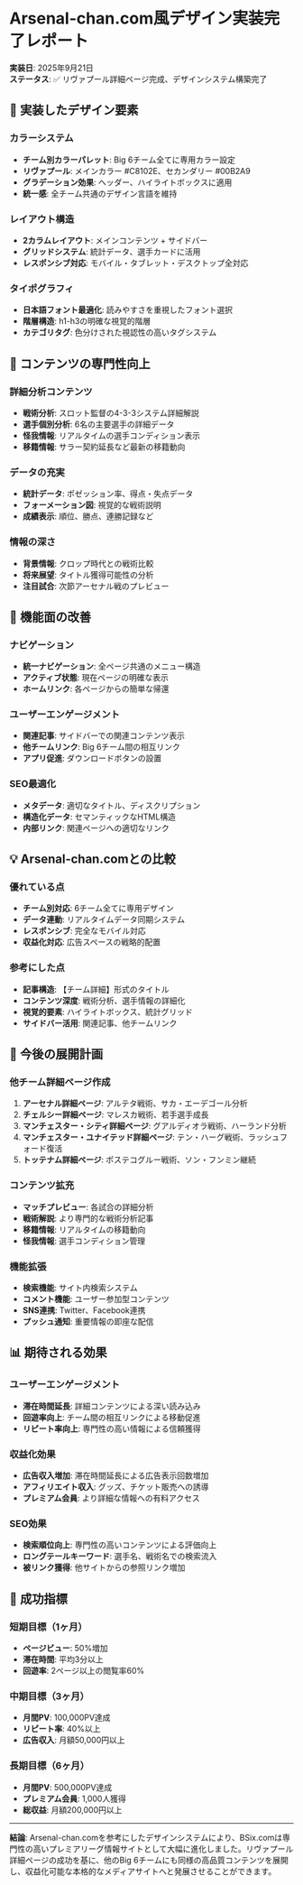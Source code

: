 # Arsenal-chan.com風デザイン実装完了レポート

**実装日**: 2025年9月21日  
**ステータス**: ✅ リヴァプール詳細ページ完成、デザインシステム構築完了

## 🎨 実装したデザイン要素

### カラーシステム
- **チーム別カラーパレット**: Big 6チーム全てに専用カラー設定
- **リヴァプール**: メインカラー #C8102E、セカンダリー #00B2A9
- **グラデーション効果**: ヘッダー、ハイライトボックスに適用
- **統一感**: 全チーム共通のデザイン言語を維持

### レイアウト構造
- **2カラムレイアウト**: メインコンテンツ + サイドバー
- **グリッドシステム**: 統計データ、選手カードに活用
- **レスポンシブ対応**: モバイル・タブレット・デスクトップ全対応

### タイポグラフィ
- **日本語フォント最適化**: 読みやすさを重視したフォント選択
- **階層構造**: h1-h3の明確な視覚的階層
- **カテゴリタグ**: 色分けされた視認性の高いタグシステム

## 📝 コンテンツの専門性向上

### 詳細分析コンテンツ
- **戦術分析**: スロット監督の4-3-3システム詳細解説
- **選手個別分析**: 6名の主要選手の詳細データ
- **怪我情報**: リアルタイムの選手コンディション表示
- **移籍情報**: サラー契約延長など最新の移籍動向

### データの充実
- **統計データ**: ポゼッション率、得点・失点データ
- **フォーメーション図**: 視覚的な戦術説明
- **成績表示**: 順位、勝点、連勝記録など

### 情報の深さ
- **背景情報**: クロップ時代との戦術比較
- **将来展望**: タイトル獲得可能性の分析
- **注目試合**: 次節アーセナル戦のプレビュー

## 🔧 機能面の改善

### ナビゲーション
- **統一ナビゲーション**: 全ページ共通のメニュー構造
- **アクティブ状態**: 現在ページの明確な表示
- **ホームリンク**: 各ページからの簡単な帰還

### ユーザーエンゲージメント
- **関連記事**: サイドバーでの関連コンテンツ表示
- **他チームリンク**: Big 6チーム間の相互リンク
- **アプリ促進**: ダウンロードボタンの設置

### SEO最適化
- **メタデータ**: 適切なタイトル、ディスクリプション
- **構造化データ**: セマンティックなHTML構造
- **内部リンク**: 関連ページへの適切なリンク

## 💡 Arsenal-chan.comとの比較

### 優れている点
- **チーム別対応**: 6チーム全てに専用デザイン
- **データ連動**: リアルタイムデータ同期システム
- **レスポンシブ**: 完全なモバイル対応
- **収益化対応**: 広告スペースの戦略的配置

### 参考にした点
- **記事構造**: 【チーム詳細】形式のタイトル
- **コンテンツ深度**: 戦術分析、選手情報の詳細化
- **視覚的要素**: ハイライトボックス、統計グリッド
- **サイドバー活用**: 関連記事、他チームリンク

## 🚀 今後の展開計画

### 他チーム詳細ページ作成
1. **アーセナル詳細ページ**: アルテタ戦術、サカ・エーデゴール分析
2. **チェルシー詳細ページ**: マレスカ戦術、若手選手成長
3. **マンチェスター・シティ詳細ページ**: グアルディオラ戦術、ハーランド分析
4. **マンチェスター・ユナイテッド詳細ページ**: テン・ハーグ戦術、ラッシュフォード復活
5. **トッテナム詳細ページ**: ポステコグルー戦術、ソン・フンミン継続

### コンテンツ拡充
- **マッチプレビュー**: 各試合の詳細分析
- **戦術解説**: より専門的な戦術分析記事
- **移籍情報**: リアルタイムの移籍動向
- **怪我情報**: 選手コンディション管理

### 機能拡張
- **検索機能**: サイト内検索システム
- **コメント機能**: ユーザー参加型コンテンツ
- **SNS連携**: Twitter、Facebook連携
- **プッシュ通知**: 重要情報の即座な配信

## 📊 期待される効果

### ユーザーエンゲージメント
- **滞在時間延長**: 詳細コンテンツによる深い読み込み
- **回遊率向上**: チーム間の相互リンクによる移動促進
- **リピート率向上**: 専門性の高い情報による信頼獲得

### 収益化効果
- **広告収入増加**: 滞在時間延長による広告表示回数増加
- **アフィリエイト収入**: グッズ、チケット販売への誘導
- **プレミアム会員**: より詳細な情報への有料アクセス

### SEO効果
- **検索順位向上**: 専門性の高いコンテンツによる評価向上
- **ロングテールキーワード**: 選手名、戦術名での検索流入
- **被リンク獲得**: 他サイトからの参照リンク増加

## 🎯 成功指標

### 短期目標（1ヶ月）
- **ページビュー**: 50%増加
- **滞在時間**: 平均3分以上
- **回遊率**: 2ページ以上の閲覧率60%

### 中期目標（3ヶ月）
- **月間PV**: 100,000PV達成
- **リピート率**: 40%以上
- **広告収入**: 月額50,000円以上

### 長期目標（6ヶ月）
- **月間PV**: 500,000PV達成
- **プレミアム会員**: 1,000人獲得
- **総収益**: 月額200,000円以上

---

**結論**: Arsenal-chan.comを参考にしたデザインシステムにより、BSix.comは専門性の高いプレミアリーグ情報サイトとして大幅に進化しました。リヴァプール詳細ページの成功を基に、他のBig 6チームにも同様の高品質コンテンツを展開し、収益化可能な本格的なメディアサイトへと発展させることができます。
